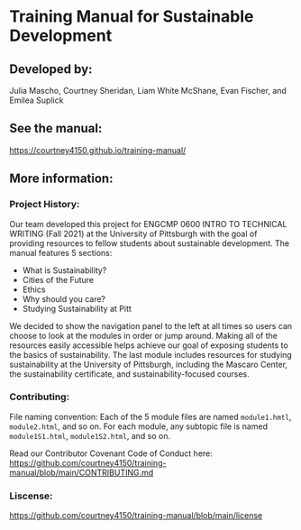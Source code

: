 # Training Manual for Sustainable Development


## Developed by:
Julia Mascho, Courtney Sheridan, Liam White McShane, Evan Fischer, and Emilea Suplick


## See the manual:
https://courtney4150.github.io/training-manual/


## More information:

### Project History:
Our team developed this project for ENGCMP 0600 INTRO TO TECHNICAL WRITING (Fall 2021) at the University of Pittsburgh with the goal of providing resources to fellow students about sustainable development. The manual features 5 sections: 
* What is Sustainability?
* Cities of the Future
* Ethics
* Why should you care?
* Studying Sustainability at Pitt

We decided to show the navigation panel to the left at all times so users can choose to look at the modules in order or jump around. Making all of the resources easily accessible helps achieve our goal of exposing students to the basics of sustainability. The last module includes resources for studying sustainability at the University of Pittsburgh, including the Mascaro Center, the sustainability certificate, and sustainability-focused courses.


### Contributing:
File naming convention: Each of the 5 module files are named `module1.hmtl`, `module2.html`, and so on. For each module, any subtopic file is named `module1S1.html`, `module1S2.html`, and so on.

Read our Contributor Covenant Code of Conduct here:
https://github.com/courtney4150/training-manual/blob/main/CONTRIBUTING.md


### Liscense: 
https://github.com/courtney4150/training-manual/blob/main/license
